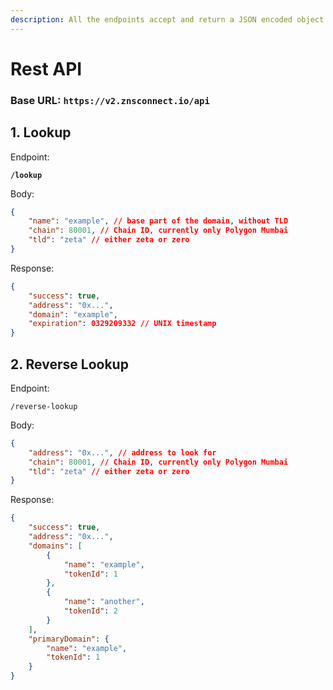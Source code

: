 ```yaml
---
description: All the endpoints accept and return a JSON encoded object.
---
```


# Rest API

### Base URL: `https://v2.znsconnect.io/api`

## 1. Lookup

Endpoint:

<pre><code><strong>/lookup
</strong></code></pre>

Body:

```json
{
    "name": "example", // base part of the domain, without TLD
    "chain": 80001, // Chain ID, currently only Polygon Mumbai
    "tld": "zeta" // either zeta or zero
}
```

Response:

```json
{
    "success": true,
    "address": "0x...",
    "domain": "example",
    "expiration": 0329209332 // UNIX timestamp
}
```

## 2. Reverse Lookup

Endpoint:

```
/reverse-lookup
```

Body:

```json
{
    "address": "0x...", // address to look for
    "chain": 80001, // Chain ID, currently only Polygon Mumbai
    "tld": "zeta" // either zeta or zero
}
```

Response:

```json
{
    "success": true,
    "address": "0x...",
    "domains": [
        {
            "name": "example",
            "tokenId": 1
        },
        {
            "name": "another",
            "tokenId": 2
        }
    ],
    "primaryDomain": {
        "name": "example",
        "tokenId": 1
    }
}
```
